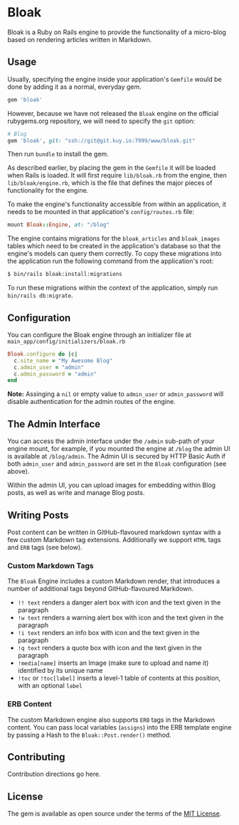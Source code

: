 # Bloak

Bloak is a Ruby on Rails engine to provide the functionality of a micro-blog based on rendering articles written in Markdown.

## Usage

Usually, specifying the engine inside your application's `Gemfile` would be done by adding it as a normal, everyday gem.

```ruby
gem 'bloak'
```

However, because we have not released the `Bloak` engine on the official rubygems.org repository, we will need to specify the `git` option:

```ruby
# Blog
gem 'bloak', git: "ssh://git@git.kuy.io:7999/www/bloak.git"
```

Then run `bundle` to install the gem.

As described earlier, by placing the gem in the `Gemfile` it will be loaded when Rails is loaded. It will first require `lib/bloak.rb` from the engine, then `lib/bloak/engine.rb`, which is the file that defines the major pieces of functionality for the engine.

To make the engine's functionality accessible from within an application, it needs to be mounted in that application's `config/routes.rb` file:

```ruby
mount Bloak::Engine, at: "/blog"
```

The engine contains migrations for the `bloak_articles` and `bloak_images` tables which need to be created in the application's database so that the engine's models can query them correctly. To copy these migrations into the application run the following command from the application's root:

```sh
$ bin/rails bloak:install:migrations
```

To run these migrations within the context of the application, simply run `bin/rails db:migrate`.

## Configuration

You can configure the Bloak engine through an initializer file at `main_app/config/initializers/bloak.rb`

```ruby
Bloak.configure do |c|
  c.site_name = "My Awesome Blog"
  c.admin_user = "admin"
  c.admin_password = "admin"
end
```

**Note:** Assinging a `nil` or empty value to `admin_user` or `admin_password` will disable authentication for the admin routes of the engine.

## The Admin Interface

You can access the admin interface under the `/admin` sub-path of your engine mount, for example, if you mounted the engine at `/blog` the admin UI is available at `/blog/admin`. The Admin UI is secured by HTTP Basic Auth if both `admin_user` and `admin_password` are set in the `Bloak` configuration (see above).

Within the admin UI, you can upload images for embedding within Blog posts, as well as write and manage Blog posts.

## Writing Posts

Post content can be written in GitHub-flavoured markdown syntax with a few custom Markdown tag extensions. Additionally we support `HTML` tags and `ERB` tags (see below).

### Custom Markdown Tags

The `Bloak` Engine includes a custom Markdown render, that introduces a number of additional tags beyond GitHub-flavoured Markdown.

- `!! text` renders a danger alert box with icon and the text given in the paragraph
- `!w text` renders a warning alert box with icon and the text given in the paragraph
- `!i text` renders an info box with icon and the text given in the paragraph
- `!q text` renders a quote box with icon and the text given in the paragraph
- `!media[name]` inserts an Image (make sure to upload and name it) identified by its unique name
- `!toc` or `!toc[label]` inserts a level-1 table of contents at this position, with an optional `label`

### ERB Content

The custom Markdown engine also supports `ERB` tags in the Markdown content. You can pass local variables (`assigns`) into the ERB template engine by passing a Hash to the `Bloak::Post.render()` method.

## Contributing

Contribution directions go here.

## License

The gem is available as open source under the terms of the [MIT License](https://opensource.org/licenses/MIT).
